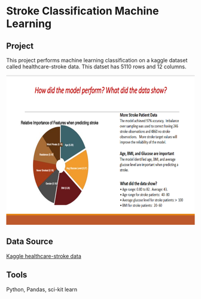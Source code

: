 # Stroke Classification Machine Learning

## Project 
This project performs machine learning classification on a kaggle dataset called healthcare-stroke data.  This datset has 5110 rows and 12 columns.

<img src="https://github.com/Sarah269/glowing-dollop/blob/main/Stroke/Stroke%20Slide.png" height="400" />

## Data Source
[Kaggle healthcare-stroke data](https://www.kaggle.com/datasets/fedesoriano/stroke-prediction-dataset)

## Tools
Python, Pandas, sci-kit learn

## 
